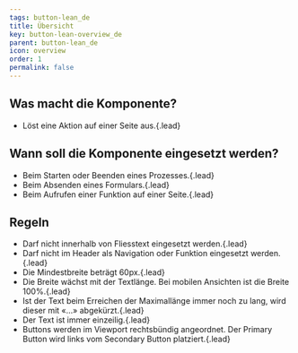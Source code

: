 ```yaml
---
tags: button-lean_de
title: Übersicht
key: button-lean-overview_de
parent: button-lean_de
icon: overview
order: 1
permalink: false  
---
```


## Was macht die Komponente?
* Löst eine Aktion auf einer Seite aus.{.lead}

## Wann soll die Komponente eingesetzt werden?
* Beim Starten oder Beenden eines Prozesses.{.lead}
* Beim Absenden eines Formulars.{.lead}
* Beim Aufrufen einer Funktion auf einer Seite.{.lead}

## Regeln
* Darf nicht innerhalb von Fliesstext eingesetzt werden.{.lead}
* Darf nicht im <sbb-link variant="inline" type="button" href="/{{page.lang}}/design-system/lean/components/header/">Header</sbb-link> als Navigation oder Funktion eingesetzt werden.{.lead}
* Die Mindestbreite beträgt 60px.{.lead}
* Die Breite wächst mit der Textlänge. Bei mobilen Ansichten ist die Breite 100%.{.lead}
* Ist der Text beim Erreichen der Maximallänge immer noch zu lang, wird dieser mit «\...» abgekürzt.{.lead}
* Der Text ist immer einzeilig.{.lead}
* Buttons werden im Viewport rechtsbündig angeordnet. Der Primary Button wird links vom Secondary Button platziert.{.lead}


